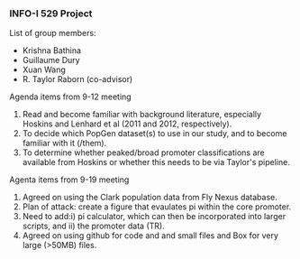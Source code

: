 ### INFO-I 529 Project ###
List of group members:
* Krishna Bathina
* Guillaume Dury
* Xuan Wang
* R. Taylor Raborn (co-advisor)

Agenda items from 9-12 meeting

1. Read and become familiar with background literature, especially Hoskins and Lenhard et al (2011 and 2012, respectively).
2. To decide which PopGen dataset(s) to use in our study, and to become familiar with it (/them).
3. To determine whether peaked/broad promoter classifications are available from Hoskins or whether this needs to be via Taylor's pipeline.

Agenta items from 9-19 meeting

1. Agreed on using the Clark population data from Fly Nexus database.
2. Plan of attack: create a figure that evaulates pi within the core promoter.
3. Need to add:i) pi calculator, which can then be incorporated into larger scripts, and ii) the promoter data (TR).
4. Agreed on using github for code and and small files and Box for very large (>50MB) files.


